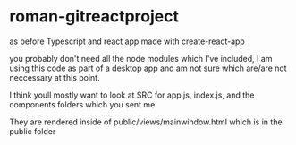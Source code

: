 # roman-gitreactproject
as before Typescript and react app made with create-react-app

you probably don't need all the node modules which I've included, I am using this code as part of a desktop app and am not sure which are/are not neccessary at this point. 

I think youll mostly want to look at SRC for app.js, index.js, and the components folders which you sent me. 

They are rendered inside of public/views/mainwindow.html which is in the public folder

